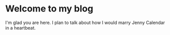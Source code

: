 # Welcome to my blog

I'm glad you are here. I plan to talk about how I would marry Jenny Calendar in a heartbeat.
